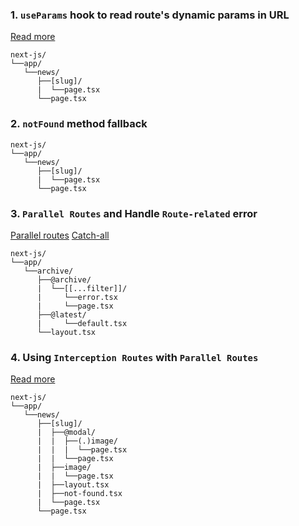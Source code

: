 ### 1. `useParams` hook to read route's dynamic params in URL

[Read more](https://nextjs.org/docs/app/api-reference/functions/use-params)

```
next-js/
└──app/
   └──news/
      ├──[slug]/
      |  └──page.tsx
      └──page.tsx
```

### 2. `notFound` method fallback

```
next-js/
└──app/
   └──news/
      ├──[slug]/
      |  └──page.tsx
      └──page.tsx
```

### 3. `Parallel Routes` and Handle `Route-related` error

[Parallel routes](https://nextjs.org/docs/app/building-your-application/routing/parallel-routes)
[Catch-all](https://nextjs.org/docs/app/building-your-application/routing/dynamic-routes#catch-all-segments)

```
next-js/
└──app/
   └──archive/
      ├──@archive/
      |  └──[[...filter]]/
      |     └──error.tsx
      |     └──page.tsx
      ├──@latest/
      |     └──default.tsx
      └──layout.tsx
```

### 4. Using `Interception Routes` with `Parallel Routes`

[Read more](https://nextjs.org/docs/app/building-your-application/routing/intercepting-routes)

```
next-js/
└──app/
   └──news/
      ├──[slug]/
      |  ├──@modal/
      |  |  ├──(.)image/
      |  |  |  └──page.tsx
      |  |  └──page.tsx
      |  ├──image/
      |  |  └──page.tsx
      |  ├──layout.tsx
      |  ├──not-found.tsx
      |  └──page.tsx
      └──page.tsx
```
